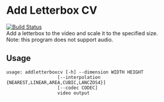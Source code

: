 # Add Letterbox CV
[![Build Status](https://travis-ci.org/makutamoto/addletterboxcv.svg?branch=master)](https://travis-ci.org/makutamoto/addletterboxcv)  
Add a letterbox to the video and scale it to the specified size.  
Note: this program does not support audio.

## Usage
```
usage: addletterboxcv [-h] --dimension WIDTH HEIGHT
                   [--interpolation {NEAREST,LINEAR,AREA,CUBIC,LANCZOS4}]
                   [--codec CODEC]
                   video output
```